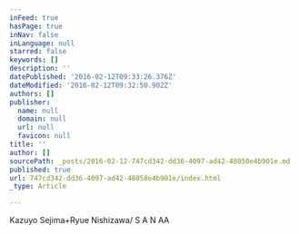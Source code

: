 ```yaml
---
inFeed: true
hasPage: true
inNav: false
inLanguage: null
starred: false
keywords: []
description: ''
datePublished: '2016-02-12T09:33:26.376Z'
dateModified: '2016-02-12T09:32:50.902Z'
authors: []
publisher:
  name: null
  domain: null
  url: null
  favicon: null
title: ''
author: []
sourcePath: _posts/2016-02-12-747cd342-dd36-4097-ad42-48058e4b901e.md
published: true
url: 747cd342-dd36-4097-ad42-48058e4b901e/index.html
_type: Article

---
```

Kazuyo Sejima+Ryue Nishizawa/ S A N AA